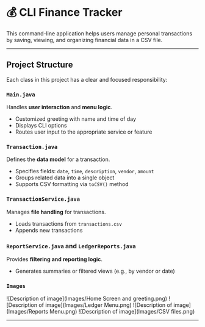 # 💰 CLI Finance Tracker

This command-line application helps users manage personal transactions by saving, viewing, and organizing financial data in a CSV file.

---

## Project Structure

Each class in this project has a clear and focused responsibility:

### `Main.java`
Handles **user interaction** and **menu logic**.
- Customized greeting with name and time of day
- Displays CLI options
- Routes user input to the appropriate service or feature

### `Transaction.java`
Defines the **data model** for a transaction.
- Specifies fields: `date`, `time`, `description`, `vendor`, `amount`
- Groups related data into a single object
- Supports CSV formatting via `toCSV()` method

### `TransactionService.java`
Manages **file handling** for transactions.
- Loads transactions from `transactions.csv`
- Appends new transactions

### `ReportService.java` and `LedgerReports.java`
Provides **filtering and reporting logic**.
- Generates summaries or filtered views (e.g., by vendor or date)

### `Images`
![Description of image](Images/Home Screen and greeting.png)
![Description of image](Images/Ledger Menu.png)
![Description of image](Images/Reports Menu.png)
![Description of image](Images/CSV files.png)

---
